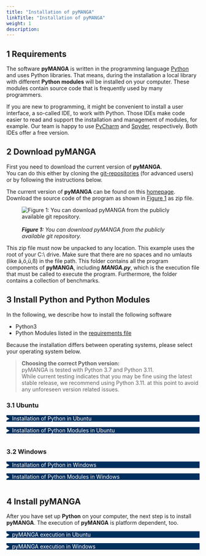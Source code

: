 ```yaml
---
title: "Installation of pyMANGA"
linkTitle: "Installation of pyMANGA"
weight: 1
description: 
---
```


<style type="text/css">
    details summary {color: white; background: #00305E; margin-bottom: 1em;}
    @media(min-width: 992px){
      details{width: 80%}
    }
</style>

## 1 Requirements 

The software **pyMANGA** is written in the programming language [Python](https://www.python.org/) and uses Python libraries. 
That means, during the installation a local library with different **Python modules** will be installed on your computer.
These modules contain source code that is frequently used by many programmers.

If you are new to programming, it might be convenient to install a user interface, a so-called IDE, to work with Python. 
Those IDEs make code easier to read and support the installation and management of modules, for example.
Our team is happy to use [PyCharm](https://www.jetbrains.com/pycharm/) and [Spyder](https://www.spyder-ide.org/), respectively.
Both IDEs offer a free version.

## 2 Download pyMANGA 

First you need to download the current version of **pyMANGA**.  
You can do this either by cloning the [git-repositories](https://github.com/pymanga/pyMANGA/ "https://github.com/pymanga/pyMANGA/") (for advanced users) or by following the instructions below.  

The current version of **pyMANGA** can be found on this [homepage](https://github.com/pymanga/pyMANGA/ "https://github.com/pymanga/pyMANGA/").
Download the source code of the program as shown in <a href="/docs/getting_started/installation/#Figure_1">Figure 1</a> as zip file.

<figure class="alert">
     <img id="Figure_1" src="/pictures/getting_started/installation_of_pymanga/download_pymanga_ubuntu.png" title="Figure 1: You can download pyMANGA from the publicly available git repository.">
	 <figcaption>
     	<i><br><strong>Figure 1:</strong> You can download pyMANGA from the publicly available git repository.</i>
     </figcaption>
</figure>

This zip file must now be unpacked to any location. This example uses the root of your C:\ drive.
Make sure that there are no spaces and no umlauts (like ä,ö,ü,ß) in the file path.
This folder contains all the program components of **pyMANGA**, including ***MANGA.py***, which is the execution file that must be called to execute the program.
Furthermore, the folder contains a collection of benchmarks.

## 3 Install Python and Python Modules

In the following, we describe how to install the following software

- Python3
- Python Modules listed in the [requirements file](https://github.com/pymanga/pyMANGA/blob/master/requirements.txt)

Because the installation differs between operating systems, please select your operating system below.

> **Choosing the correct Python version:**  
> pyMANGA is tested with Python 3.7 and Python 3.11.  
> While current testing indicates that you may be fine using the latest stable release,
> we recommend using Python 3.11. at this point to avoid any unforeseen version related issues.

### 3.1 Ubuntu

<details>
<summary>Installation of Python in Ubuntu</summary>

**Ubuntu 18.04** includes a first installation of (**Python 2** and) **Python 3** by default.
In order to check which version is currently on the computer, after opening a new terminal window with the key combination **"CTRL + Alt + T "**, a version query can be started with the command:

	python3 -V 

It is recommended to update the package directory of the operating system first.
To update the current version, you can use the commands 

	sudo apt update
 
and 

	sudo apt -y upgrade 

to update the whole system - and thus the **Python 3** package.
The updated version can be checked again via the command

	python3 -V

If unexpected problems occur, you can use the command

	sudo apt-get install python3

to (re)install the package.

</details>



<details>
<summary >Installation of Python Modules in Ubuntu <a name="Installation_Ubuntu"></a></summary>

In order to run **pyMANGA**, you may need to install modules that are not yet in the **Python** library but are required by pyMANGA.
Since **Python** also plays an important role in the **Ubuntu** operating system, the pre-installed library is very extensive.
Therefore, it is recommended to install the program first and to install any missing modules after the first execution of the program - **pyMANGA** will tell you which modules are needed.

If **pyMANGA** cannot yet be executed due to missing modules in the local Python library - as mentioned at the beginning - one of the missing packages is displayed in an error message.
For the installation of **Python modules**, **pip** ("Pip installs Python") is suitable.
By opening a terminal window (key combination **Ctrl + Alt + T**) and entering the command

	sudo apt-get install python3-pip

pip can be installed.

To add a **Python module** to the library with **pip** the following command must be entered into a terminal:

	pip3 install name_of_the_module

The modules needed to run **pyMANGA** are listed in the [requirements file](https://github.com/pymanga/pyMANGA/blob/master/requirements.txt). Please download the requirements file by clicking the three dots on the right hand side of the github page and select "Download".
To install all modules listed in the requirements file, you can use the following command. Don't forget to adjust the file to the requirements file according to your download location (e.g. ) 

	pip3 install -r requirements.txt

</details>

### 3.2 Windows

<details>
<summary>Installation of Python in Windows</summary>

To run **pyMANGA**, you must first obtain an **interpreter** for the **Python** programming language.
An example would be **python<sup>T</sup><sup>M</sup>**.
To do this, open your browser and go to [python.org](https://www.python.org/).
In the drop-down menu under ***Download*** you will find the current release version for your operating system of **Python** (this manual describes the procedure for Windows, see <a href="/docs/getting_started/installation/#Figure_2">Figure 2</a>).

<figure class="alert">
     <img id="Figure_2" src="/pictures/getting_started/installation_of_pymanga/download_python_windows_1.jpg" title="Figure 2: Select the python version suitable for Windows on python.org.">
	 <figcaption>
     	<i><br><strong>Figure 2:</strong> Select the python version suitable for Windows on python.org.</i>
     </figcaption>
</figure>

<figure class="alert">
     <img id="Figure_3" src="/pictures/getting_started/installation_of_pymanga/download_python_windows_2.jpg" title="Figure 3: Select Python version 3.7.x from the list of available releases.">
	 <figcaption>
     	<i><br><strong>Figure 3:</strong> Select a stable Python release from the list of available releases. Please note: pyMANGA has only been tested with Python 3.7 and 3.11.</i>
     </figcaption>
</figure>

Open the downloaded file (***python-3.xx.xx-amd64.exe***) and install it on your computer (see <a href="/docs/getting_started/installation/#Figure_4">Figure 4</a>). 

<figure class="alert">
     <img id="Figure_4" src="/pictures/getting_started/installation_of_pymanga/installation_python_windows.jpg" title="Figure 4: Run the downloaded file and install python by following the instructions.">
	 <figcaption>
     	<i><br><strong>Figure 4:</strong> Run the downloaded file and install python by following the instructions.</i>
     </figcaption>
</figure>

This completes the **Python** installation. 
<!-- To start **pyMANGA** some additional preparations have to be made. Go to the subdirectory Preparation and select the appropriate file before your operating system. -->

</details>

<details>
<summary >Installation of Python Modules in Windows <a name="Installation_Ubuntu"></a></summary>

To install python modules, we use the **"Command Prompt"**.
You can easily find it by typing **"Command Prompt"** in the windows search window and opening it with a **mouse click**.
Since pyMANGA is a command line program, everything happens in the command prompt (see <a href="/docs/getting_started/installation/#Figure_5">Figure 5</a>).

<figure class="alert">
     <img id="Figure_5" src="/pictures/getting_started/installation_of_pymanga/open_command_prompt.jpg" title="Figure 5: Start the command prompt">
	 <figcaption>
     	<i><br><strong>Figure 5:</strong> Start the command prompt.</i>
     </figcaption>
</figure>

Now, we install all python modules that are needed to run pyMANGA. As a reminder, the [requirement file](https://github.com/pymanga/pyMANGA/blob/master/requirements.txt) lists all modules that we need to install and is included in the pyMANGA folder you downloaded earlier (<a href="/docs/getting_started/installation/#2-download-pymanga">Download pyMANGA</a>). 
In the command prompt navigate to your pyMANGA folder by using the `cd` command. If you saved the file to the root of your C:\ drive you can use the following command to navigate to the folder:  

	cd C:\pyMANGA

Pip lets us install all modules that are listed in the requirement file with one line of code. This might take a couple minutes. Type or copy the following code into the **command prompt** to start the installation (see <a href="/docs/getting_started/installation/#Figure_6">Figure 6</a>).  

	py -m pip install -r requirements.txt

<figure class="alert">
     <img id="Figure_6" src="/pictures/getting_started/installation_of_pymanga/install_packages_windows.png" title="Figure 6: Install the needed python packages using the command prompt.">
	 <figcaption>
     	<i><br><strong>Figure 6:</strong> Install the needed python packages using the command prompt.</i>
     </figcaption>
</figure>

Note: If the prompt says that ***pip*** is not up-to-date, you can use `upgrade pip` to update it.
However, this is not mandatory.

Now the preparations for using the **compiler** are finished.

<details>
<summary>Further explanations</summary>

- `cd` is short for **change directories** and is used to navigate to a specific folder.  
- `py` means you are calling **Python**. If you have multiple versions of Python installed on your computer, you can use e.g. `py -3.7` to call Python 3.7.
- `-m` means you are calling a module, in this case `pip`, which is used to `install` other **modules**.
- The `-r` flag tells `pip` to read the **requirements** file and install all modules listed in it.
  
</details>

</details>

## 4 Install pyMANGA

After you have set up **Python** on your computer, the next step is to install **pyMANGA**.
The execution of **pyMANGA** is platform dependent, too.

<details>
<summary >pyMANGA execution in Ubuntu <a name="Installation_Ubuntu"></a></summary>

Open a terminal window with the key combination **Ctrl + Alt + T** and navigate to the main level of the program.
Alternatively, you can also choose the graphical way by navigating to the location via Files.
There you can open the console by right-clicking and in the menu that opens, you have to use the field "Open in Terminal" to open a terminal window, where you are already in the main level of the program.

By typing 

	python3 MANGA.py -h

the program will be started.

</details>


<details>
<summary>pyMANGA execution in Windows</summary>

To execute pyMANGA, open the command prompt again. If you are unsure how to open and use the command prompt, please refer to the instructions in the section [Installation of Python Modules in Windows](#32-windows). If you closed the command prompt make sure to navigate to the pyMANGA folder again (e.g. `cd C:\pyMANGA`).  
Now we can run pyMANGA and check the **help** by typing the following command:

	py MANGA.py -h

Again, `py` means Python is called, `MANGA.py` represents the file to be called, and the `-h` flag calls the help. If everything works, pyMANGA provides possible arguments and how to use them to run the program with a project file (<a href="/docs/getting_started/installation/#Figure_7">Figure 7</a>). In the <a href="/docs/getting_started/first_applications_of_pymanga/">next section</a> we will explain how to run pyMANGA with a project file.

<figure class="alert">
     <img id="Figure_7" src="/pictures/getting_started/first_applications_of_pymanga/running_pymanga.jpg" title="Figure 7: pyMANGAs console output provides an example how to use the program and how to properly input a project file.">
	 <figcaption>
     	<i><br><strong>Figure 7:</strong> pyMANGAs console output provides an example how to use the program and how to properly input a project file.</i>
     </figcaption>
</figure>

Note: To find your file path, **right-click** on the ***pyMANGA*** **folder** and go to **Properties**.
Here you will find information about the location of the folder. To access the folder, you have to add the **name** of the **folder** (e.g. `/pyMANGA`) to the file-path.

</details>
